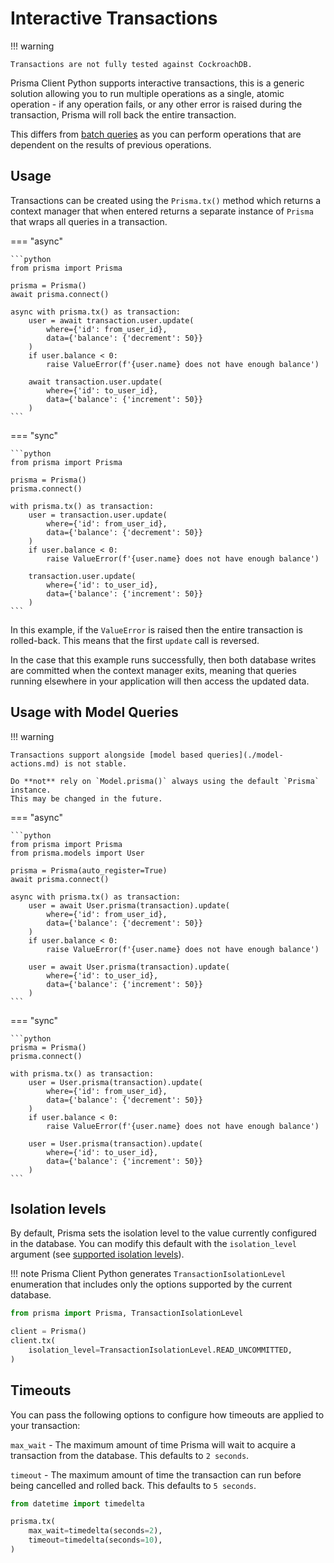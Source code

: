 # Interactive Transactions

!!! warning

    Transactions are not fully tested against CockroachDB.

Prisma Client Python supports interactive transactions, this is a generic solution allowing you to run multiple operations as a single, atomic operation - if any operation fails, or any other error is raised during the transaction, Prisma will roll back the entire transaction.

This differs from [batch queries](./batching.md) as you can perform operations that are dependent on the results of previous operations.

## Usage

Transactions can be created using the `Prisma.tx()` method which returns a context manager that when entered returns a separate instance of
`Prisma` that wraps all queries in a transaction.

=== "async"

    ```python
    from prisma import Prisma

    prisma = Prisma()
    await prisma.connect()

    async with prisma.tx() as transaction:
        user = await transaction.user.update(
            where={'id': from_user_id},
            data={'balance': {'decrement': 50}}
        )
        if user.balance < 0:
            raise ValueError(f'{user.name} does not have enough balance')

        await transaction.user.update(
            where={'id': to_user_id},
            data={'balance': {'increment': 50}}
        )
    ```

=== "sync"

    ```python
    from prisma import Prisma

    prisma = Prisma()
    prisma.connect()

    with prisma.tx() as transaction:
        user = transaction.user.update(
            where={'id': from_user_id},
            data={'balance': {'decrement': 50}}
        )
        if user.balance < 0:
            raise ValueError(f'{user.name} does not have enough balance')

        transaction.user.update(
            where={'id': to_user_id},
            data={'balance': {'increment': 50}}
        )
    ```

In this example, if the `ValueError` is raised then the entire transaction is rolled-back. This means that the first `update` call is reversed.

In the case that this example runs successfully, then both database writes are committed when the context manager exits, meaning that queries running elsewhere in your application will then access the updated data.

## Usage with Model Queries

!!! warning

    Transactions support alongside [model based queries](./model-actions.md) is not stable.

    Do **not** rely on `Model.prisma()` always using the default `Prisma` instance.
    This may be changed in the future.


=== "async"

    ```python
    from prisma import Prisma
    from prisma.models import User

    prisma = Prisma(auto_register=True)
    await prisma.connect()

    async with prisma.tx() as transaction:
        user = await User.prisma(transaction).update(
            where={'id': from_user_id},
            data={'balance': {'decrement': 50}}
        )
        if user.balance < 0:
            raise ValueError(f'{user.name} does not have enough balance')

        user = await User.prisma(transaction).update(
            where={'id': to_user_id},
            data={'balance': {'increment': 50}}
        )
    ```

=== "sync"

    ```python
    prisma = Prisma()
    prisma.connect()

    with prisma.tx() as transaction:
        user = User.prisma(transaction).update(
            where={'id': from_user_id},
            data={'balance': {'decrement': 50}}
        )
        if user.balance < 0:
            raise ValueError(f'{user.name} does not have enough balance')

        user = User.prisma(transaction).update(
            where={'id': to_user_id},
            data={'balance': {'increment': 50}}
        )
    ```

## Isolation levels

By default, Prisma sets the isolation level to the value currently configured in the database. You can modify this
default with the `isolation_level` argument (see [supported isolation levels](https://www.prisma.io/docs/orm/prisma-client/queries/transactions#supported-isolation-levels)).

!!! note
    Prisma Client Python generates `TransactionIsolationLevel` enumeration that includes only the options supported by the current database.

```py
from prisma import Prisma, TransactionIsolationLevel

client = Prisma()
client.tx(
    isolation_level=TransactionIsolationLevel.READ_UNCOMMITTED,
)
```

## Timeouts

You can pass the following options to configure how timeouts are applied to your transaction:

`max_wait` - The maximum amount of time Prisma will wait to acquire a transaction from the database. This defaults to `2 seconds`.

`timeout` - The maximum amount of time the transaction can run before being cancelled and rolled back. This defaults to `5 seconds`.


```py
from datetime import timedelta

prisma.tx(
    max_wait=timedelta(seconds=2),
    timeout=timedelta(seconds=10),
)
```
